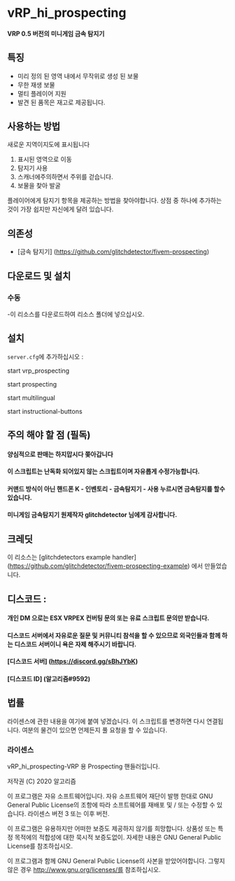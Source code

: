 # vRP_hi_prospecting
#### VRP 0.5 버전의 미니게임 금속 탐지기

## 특징
* 미리 정의 된 영역 내에서 무작위로 생성 된 보물
* 무한 재생 보물
* 멀티 플레이어 지원
* 발견 된 품목은 재고로 제공됩니다.

## 사용하는 방법

새로운 지역이지도에 표시됩니다

1. 표시된 영역으로 이동
2. 탐지기 사용
3. 스캐너에주의하면서 주위를 걷습니다.
4. 보물을 찾아 발굴

플레이어에게 탐지기 항목을 제공하는 방법을 찾아야합니다. 상점 중 하나에 추가하는 것이 가장 쉽지만 자신에게 달려 있습니다.

## 의존성
* [금속 탐지기] (https://github.com/glitchdetector/fivem-prospecting)

## 다운로드 및 설치

### 수동
-이 리소스를 다운로드하여 리소스 폴더에 넣으십시오.

## 설치
`server.cfg`에 추가하십시오 :

start vrp_prospecting

start prospecting

start multilingual

start instructional-buttons

## 주의 해야 할 점 (필독)

#### 양심적으로 판매는 하지맙시다 쫒아갑니다

#### 이 스크립트는 난독화 되어있지 않는 스크립트이며 자유롭게 수정가능합니다.

#### 커맨드 방식이 아닌 핸드폰 K - 인벤토리 - 금속탐지기 - 사용 누르시면 금속탐지를 할수 있습니다.

#### 미니게임 금속탐지기 원제작자 glitchdetector 님에게 감사합니다.

## 크레딧
이 리소스는 [glitchdetectors example handler] (https://github.com/glitchdetector/fivem-prospecting-example) 에서 만들었습니다.

## 디스코드 :

#### 개인 DM 으로는 ESX VRPEX 컨버팅 문의 또는 유료 스크립트 문의만 받습니다.

#### 디스코드 서버에서 자유로운 질문 및 커뮤니티 참석을 할 수 있으므로 외국인들과 함께 하는 디스코드 서버이니 욕은 자제 해주시기 바랍니다.

#### [디스코드 서버] (https://discord.gg/sBhJYbK)

#### [디스코드 ID] (알고리즘#9592)

## 법률

라이센스에 관한 내용을 여기에 붙여 넣겠습니다.
이 스크립트를 변경하면 다시 연결됩니다. 여분의 물건이 있으면 언제든지 풀 요청을 할 수 있습니다.

### 라이센스
vRP_hi_prospecting-VRP 용 Prospecting 핸들러입니다.

저작권 (C) 2020 알고리즘

이 프로그램은 자유 소프트웨어입니다. 자유 소프트웨어 재단이 발행 한대로 GNU General Public License의 조항에 따라 소프트웨어를 재배포 및 / 또는 수정할 수 있습니다. 라이센스 버전 3 또는 이후 버전.

이 프로그램은 유용하지만 어떠한 보증도 제공하지 않기를 희망합니다. 상품성 또는 특정 목적에의 적합성에 대한 묵시적 보증도없이. 자세한 내용은 GNU General Public License를 참조하십시오.

이 프로그램과 함께 GNU General Public License의 사본을 받았어야합니다. 그렇지 않은 경우 http://www.gnu.org/licenses/를 참조하십시오.
